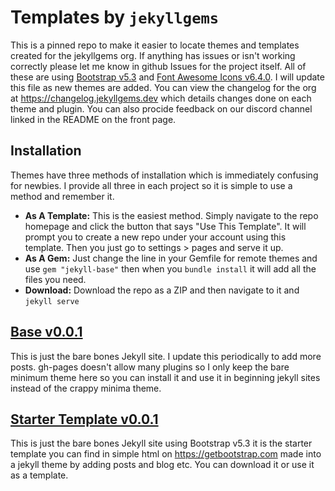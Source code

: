 # Templates by `jekyllgems`

This is a pinned repo to make it easier to locate themes and templates created for the jekyllgems org. If anything has issues or isn't working correctly please let me know in github Issues for the project itself. All of these are using [Bootstrap v5.3](https://getbootstrap.com) and [Font Awesome Icons v6.4.0](https://fontawesome.com). I will update this file as new themes are added. You can view the changelog for the org at https://changelog.jekyllgems.dev which details changes done on each theme and plugin. You can also procide feedback on our discord channel linked in the README on the front page.

## Installation

Themes have three methods of installation which is immediately confusing for newbies. I provide all three in each project so it is simple to use a method and remember it. 

- **As A Template:** This is the easiest method. Simply navigate to the repo homepage and click the button that says "Use This Template". It will prompt you to create a new repo under your account using this template. Then you just go to settings > pages and serve it up.
- **As A Gem:** Just change the line in your Gemfile for remote themes and use `gem "jekyll-base"` then when you `bundle install` it will add all the files you need.
- **Download:** Download the repo as a ZIP and then navigate to it and `jekyll serve`

## [Base v0.0.1](https://github.com/jekyllgems/base)

This is just the bare bones Jekyll site. I update this periodically to add more posts. gh-pages doesn't allow many plugins so I only keep the bare minimum theme here so you can install it and use it in beginning jekyll sites instead of the crappy minima theme. 

## [Starter Template v0.0.1](https://github.com/jekyllgems/bs5)

This is just the bare bones Jekyll site using Bootstrap v5.3 it is the starter template you can find in simple html on https://getbootstrap.com made into a jekyll theme by adding posts and blog etc. You can download it or use it as a template.